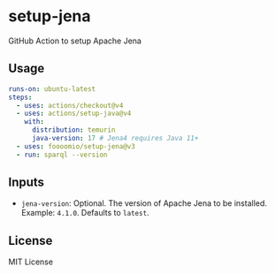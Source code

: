 # setup-jena

GitHub Action to setup Apache Jena

## Usage

```yml
runs-on: ubuntu-latest
steps:
  - uses: actions/checkout@v4
  - uses: actions/setup-java@v4
    with:
      distribution: temurin
      java-version: 17 # Jena4 requires Java 11+
  - uses: foooomio/setup-jena@v3
  - run: sparql --version
```

## Inputs

- `jena-version`: Optional. The version of Apache Jena to be installed. Example: `4.1.0`. Defaults to `latest`.

## License

MIT License
